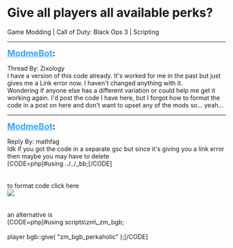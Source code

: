 # Give all players all available perks?
Game Modding | Call of Duty: Black Ops 3 | Scripting

---
<strong style="font-size: 1.4em;"><span style="text-decoration: underline;text-decoration-color: #34a7f9;"><span style="color:#34a7f9;">ModmeBot</span></span>:</strong>

<p>Thread By: Zixology<br />I have a version of this code already. It&#39;s worked for me in the past but just gives me a Link error now. I haven&#39;t changed anything with it.<br />Wondering if anyone else has a different variation or could help me get it working again. I&#39;d post the code I have here, but I forgot how to format the code in a post on here and don&#39;t want to upset any of the mods so... yeah...</p>

---
<strong style="font-size: 1.4em;"><span style="text-decoration: underline;text-decoration-color: #34a7f9;"><span style="color:#34a7f9;">ModmeBot</span></span>:</strong>

<p>Reply By: mathfag<br />Idk if you got the code in a separate gsc but since it&#39;s giving you a link error then maybe you may have to delete <br />[CODE=php]#using ../../_bb;[/CODE]<br /> <br /> <br />to format code click here<br /><img style="max-width: 500px;" src="https://i.imgur.com/Fmj4Xx5.png"><br /> <br /> <br />an alternative is<br />[CODE=php]#using scripts\zm\_zm_bgb;<br /><br />player bgb::give( &quot;zm_bgb_perkaholic&quot; );[/CODE]</p>
